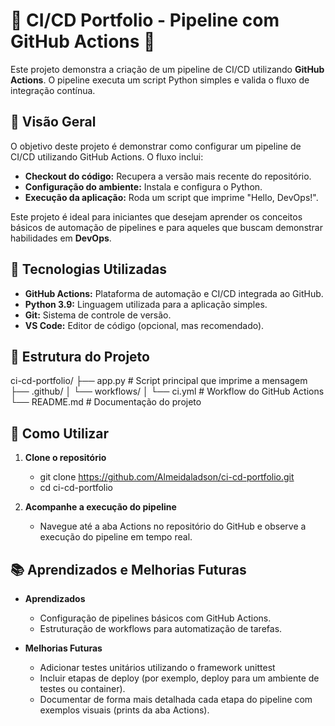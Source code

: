 # 🌟 CI/CD Portfolio - Pipeline com GitHub Actions 🌟

Este projeto demonstra a criação de um pipeline de CI/CD utilizando **GitHub Actions**. O pipeline executa um script Python simples e valida o fluxo de integração contínua.


## 📝 Visão Geral

O objetivo deste projeto é demonstrar como configurar um pipeline de CI/CD utilizando GitHub Actions. O fluxo inclui:
- **Checkout do código:** Recupera a versão mais recente do repositório.
- **Configuração do ambiente:** Instala e configura o Python.
- **Execução da aplicação:** Roda um script que imprime "Hello, DevOps!".

Este projeto é ideal para iniciantes que desejam aprender os conceitos básicos de automação de pipelines e para aqueles que buscam demonstrar habilidades em **DevOps**.


## 🔧 Tecnologias Utilizadas

- **GitHub Actions:** Plataforma de automação e CI/CD integrada ao GitHub.
- **Python 3.9:** Linguagem utilizada para a aplicação simples.
- **Git:** Sistema de controle de versão.
- **VS Code:** Editor de código (opcional, mas recomendado).


## 📂 Estrutura do Projeto

ci-cd-portfolio/
├── app.py              # Script principal que imprime a mensagem
├── .github/
│   └── workflows/
│       └── ci.yml      # Workflow do GitHub Actions
└── README.md           # Documentação do projeto


## 🚀 Como Utilizar

1. **Clone o repositório**
    - git clone https://github.com/Almeidaladson/ci-cd-portfolio.git
    - cd ci-cd-portfolio

2. **Acompanhe a execução do pipeline** 
    - Navegue até a aba Actions no repositório do GitHub e observe a execução do pipeline em tempo real.


## 📚 Aprendizados e Melhorias Futuras

- **Aprendizados**
    - Configuração de pipelines básicos com GitHub Actions.
    - Estruturação de workflows para automatização de tarefas.

- **Melhorias Futuras**
    - Adicionar testes unitários utilizando o framework unittest
    - Incluir etapas de deploy (por exemplo, deploy para um ambiente de testes ou container).
    - Documentar de forma mais detalhada cada etapa do pipeline com exemplos visuais (prints da aba Actions).